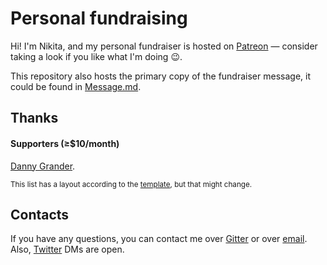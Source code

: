 # Personal fundraising

Hi! I'm Nikita, and my personal fundraiser is hosted on [Patreon](https://www.patreon.com/ChALkeR) — consider taking a look if you like what I'm doing :wink:.

This repository also hosts the primary copy of the fundraiser message, it could be found in [Message.md](Message.md).

## Thanks

#### Supporters (≥$10/month)

[Danny Grander](https://github.com/grnd).

<sub>This list has a layout according to the [template](templates/Thanks.template.md), but that might change.</sub>

## Contacts

If you have any questions, you can contact me over [Gitter](https://gitter.im/ChALkeR) or over [email](mailto:chalkerx@gmail.com). Also, [Twitter](https://twitter.com/skovorodan) DMs are open.
